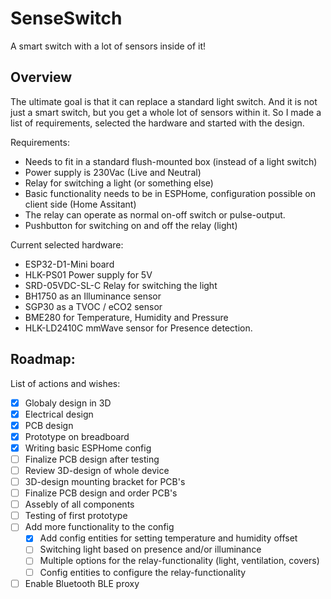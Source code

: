 # SenseSwitch
A smart switch with a lot of sensors inside of it!


## Overview
The ultimate goal is that it can replace a standard light switch. And it is not just a smart switch, but you get a whole lot of sensors within it.
So I made a list of requirements, selected the hardware and started with the design.

Requirements:
- Needs to fit in a standard flush-mounted box (instead of a light switch)
- Power supply is 230Vac (Live and Neutral)
- Relay for switching a light (or something else)
- Basic functionality needs to be in ESPHome, configuration possible on client side (Home Assitant)
- The relay can operate as normal on-off switch or pulse-output.
- Pushbutton for switching on and off the relay (light)

Current selected hardware:
- ESP32-D1-Mini board
- HLK-PS01 Power supply for 5V
- SRD-05VDC-SL-C Relay for switching the light
- BH1750 as an Illuminance sensor
- SGP30 as a TVOC / eCO2 sensor
- BME280 for Temperature, Humidity and Pressure
- HLK-LD2410C mmWave sensor for Presence detection.


## Roadmap:
List of actions and wishes:

- [x] Globaly design in 3D
- [x] Electrical design
- [x] PCB design
- [x] Prototype on breadboard
- [x] Writing basic ESPHome config
- [ ] Finalize PCB design after testing
- [ ] Review 3D-design of whole device
- [ ] 3D-design mounting bracket for PCB's
- [ ] Finalize PCB design and order PCB's
- [ ] Assebly of all components
- [ ] Testing of first prototype
- [ ] Add more functionality to the config
    - [x] Add config entities for setting temperature and humidity offset
    - [ ] Switching light based on presence and/or illuminance
    - [ ] Multiple options for the relay-functionality (light, ventilation, covers)
    - [ ] Config entities to configure the relay-functionality
- [ ] Enable Bluetooth BLE proxy
